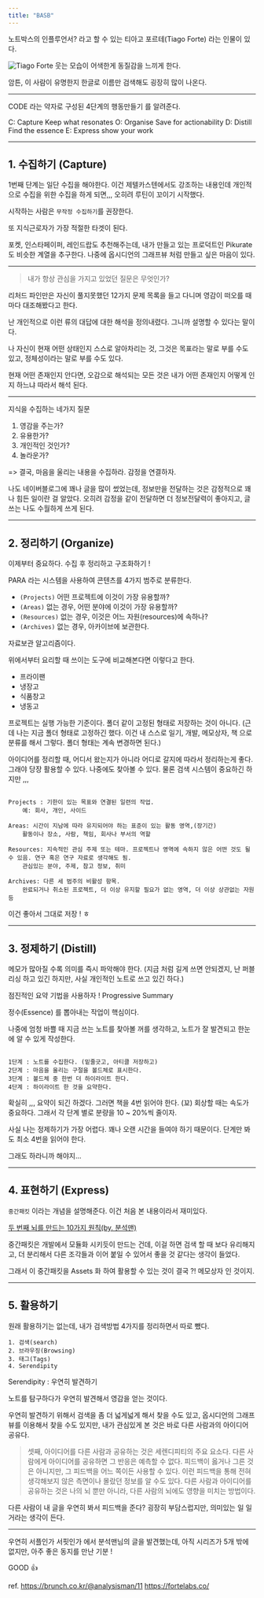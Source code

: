 ```yaml
---
title: "BASB"
---
```



노트박스의 인플루언서? 라고 할 수 있는 티아고 포르테(Tiago Forte) 라는 인물이 있다. 

![Tiago Forte](https://i0.wp.com/fortelabs.co/wp-content/uploads/2022/04/Tiago_Forte_00014-1.jpg?fit=1988%2C1326&ssl=1)
웃는 모습이 어색한게 동질감을 느끼게 한다.

암튼, 이 사람이 유명한지 한글로 이름만 검색해도 굉장히 많이 나온다.

---
CODE 라는 약자로 구성된 4단계의 행동만들기 를 알려준다.

C: Capture
	Keep what resonates
O: Organise
	Save for actionability
D: Distill
	Find the essence
E: Express
	show your work

---
## 1. 수집하기 (Capture)

1번째 단계는 일단 수집을 해야한다. 이건 제텔카스텐에서도 강조하는 내용인데 개인적으로 수집을 위한 수집을 하게 되면,,, 오히려 루틴이 꼬이기 시작했다. 

시작하는 사람은 `무작정 수집하기`를 권장한다.

또 지식근로자가 가장 적절한 타겟이 된다.

포켓, 인스타페이퍼, 레인드랍도 추천해주는데, 내가 만들고 있는 프로덕트인 Pikurate 도 비슷한 계열을 추구한다. 나중에 옵시디언의 그래프뷰 처럼 만들고 싶은 마음이 있다.

---

> 내가 항상 관심을 가지고 있었던 질문은 무엇인가?

리처드 파인만은 자신이 풀지못했던 12가지 문제 목록을 들고 다니며 영감이 떠오를 때마다 대조해봤다고 한다.

난 개인적으로 이런 류의 대답에 대한 해석을 정의내렸다.
그니까 설명할 수 있다는 말이다.

나 자신이 현재 어떤 상태인지 스스로 알아차리는 것, 그것은 목표라는 말로 부를 수도 있고, 정체성이라는 말로 부를 수도 있다. 

현재 어떤 존재인지 안다면, 오감으로 해석되는 모든 것은 내가 어떤 존재인지 어떻게 인지 하느냐 따라서 해석 된다.

---

지식을 수집하는 네가지 질문
1. 영감을 주는가?
2. 유용한가?
3. 개인적인 것인가?
4. 놀라운가?

=> 결국, 마음을 울리는 내용을 수집하라. 감정을 연결하자.

나도 네이버블로그에 꽤나 글을 많이 썼었는데, 정보만을 전달하는 것은 감정적으로 꽤나 힘든 일이란 걸 알았다. 오히려 감정을 같이 전달하면 더 정보전달력이 좋아지고, 글쓰는 나도 수월하게 쓰게 된다.

---
## 2. 정리하기 (Organize)

이제부터 중요하다. 
수집 후 정리하고 구조화하기 !

PARA 라는 시스템을 사용하여 콘텐츠를 4가지 범주로 분류한다.

- `(Projects)` 어떤 프로젝트에 이것이 가장 유용할까?
- `(Areas)` 없는 경우, 어떤 분야에 이것이 가장 유용할까?
- `(Resources)` 없는 경우, 이것은 어느 자원(resources)에 속하나?
- `(Archives)` 없는 경우, 아카이브에 보관한다.

자료보관 알고리즘이다. 

위에서부터 요리할 때 쓰이는 도구에 비교해본다면 이렇다고 한다.

- 프라이팬
- 냉장고
- 식품창고
- 냉동고

프로젝트는 실행 가능한 기준이다. 폴더 같이 고정된 형태로 저장하는 것이 아니다. (근데 나는 지금 폴더 형태로 고정하긴 했다. 이건 내 스스로 일기, 개발, 메모상자, 책 으로 분류를 해서 그렇다. 폴더 형태는 계속 변경하면 된다.)

아이디어를 정리할 때, 어디서 왔는지가 아니라 어디로 갈지에 따라서 정리하는게 좋다. 그래야 당장 활용할 수 있다. 나중에도 찾아볼 수 있다. 물론 검색 시스템이 중요하긴 하지만 ,,,

```plain

Projects : 기한이 있는 목표와 연결된 일련의 작업.
	예: 회사, 개인, 사이드
	
Areas: 시간이 지남에 따라 유지되어야 하는 표준이 있는 활동 영역,(장기간)
	활동이나 장소, 사람, 책임, 회사나 부서의 역할
	
Resources: 지속적인 관심 주제 또는 테마. 프로젝트나 영역에 속하지 않은 어떤 것도 될 수 있음. 연구 혹은 연구 자료로 생각해도 됨.
	관심있는 분야, 주제, 참고 정보, 취미
	
Archives: 다른 세 범주의 비활성 항목.
	완료되거나 취소된 프로젝트, 더 이상 유지할 필요가 없는 영역, 더 이상 상관없는 자원 등
```

이건 좋아서 그대로 저장 ! ㅎ

---
## 3. 정제하기 (Distill)

메모가 많아질 수록 의미를 즉시 파악해야 한다. (지금 처럼 길게 쓰면 안되겠지, 난 퍼블리싱 하고 있긴 하지만, 사실 개인적인 노트로 쓰고 있긴 하다.)

점진적인 요약 기법을 사용하자 !
Progressive Summary

정수(Essence) 를 뽑아내는 작업이 핵심이다.

나중에 엄청 바쁠 때 지금 쓰는 노트를 찾아볼 꺼를 생각하고, 노트가 잘 발견되고 한눈에 알 수 있게 작성한다. 

``` plain

1단계 : 노트를 수집한다. (밑줄긋고, 아티클 저장하고)
2단계 : 마음을 울리는 구절을 볼드체로 표시한다.
3단계 : 볼드체 중 한번 더 하이라이트 한다.
4단계 : 하이라이트 한 것을 요약한다.

```

확실히 ,,, 요약이 되긴 하겠다. 그러면 책을 4번 읽어야 한다. (꾜)
회상할 때는 속도가 중요하다. 그래서 각 단계 별로 분량을 10 ~ 20%씩 줄이자.

사실 나는 정제하기가 가장 어렵다.
꽤나 오랜 시간을 들여야 하기 때문이다.
단계만 봐도 최소 4번을 읽어야 한다. 

그래도 하라니까 해야지...

---

## 4. 표현하기 (Express)

`중간패킷` 이라는 개념을 설명해준다.
이건 처음 본 내용이라서 재미있다.

[두 번째 뇌를 만드는 10가지 원칙(by. 분석맨)](https://brunch.co.kr/@analysisman/7)

중간패킷은 개발에서 모듈화 시키듯이 만드는 건데, 이걸 하면 검색 할 때 보다 유리해지고, 더 분리해서 다른 조각들과 이어 붙일 수 있어서 좋을 것 같다는 생각이 들었다.

그래서 이 중간패킷을 Assets 화 하여 활용할 수 있는 것이 결국 ?! 메모상자 인 것이지. 

---
## 5. 활용하기 

원래 활용하기는 없는데, 내가 검색방법 4가지를 정리하면서 따로 뺐다.

```plain
1. 검색(search)
2. 브라우징(Browsing)
3. 태그(Tags)
4. Serendipity
```

Serendipity : 우연히 발견하기

노트를 탐구하다가 우연히 발견해서 영감을 얻는 것이다. 

우연히 발견하기 위해서 검색을 좀 더 넓게넓게 해서 찾을 수도 있고, 옵시디언의 그래프뷰를 이용해서 찾을 수도 있지만, 내가 관심있게 본 것은 바로 다른 사람과의 아이디어 공유다.

> 셋째, 아이디어를 다른 사람과 공유하는 것은 세렌디피티의 주요 요소다.
> 다른 사람에게 아이디어를 공유하면 그 반응은 예측할 수 없다. 피드백이 옳거나 그른 것은 아니지만, 그 피드백을 어느 쪽이든 사용할 수 있다. 이런 피드백을 통해 전혀 생각해보지 않은 측면이나 몰랐던 정보를 알 수도 있다. 다른 사람과 아이디어를 공유하는 것은 나의 뇌 뿐만 아니라, 다른 사람의 뇌에도 영향을 미치는 방법이다. 

다른 사람이 내 글을 우연히 봐서 피드백을 준다? 굉장히 부담스럽지만, 의미있는 일 일 거라는 생각이 든다. 

---
우연히 서플인가 서핏인가 에서 분석맨님의 글을 발견했는데, 아직 시리즈가 5개 밖에 없지만, 아주 좋은 동지를 만난 기분 !

GOOD 👍




ref. https://brunch.co.kr/@analysisman/11
https://fortelabs.co/

